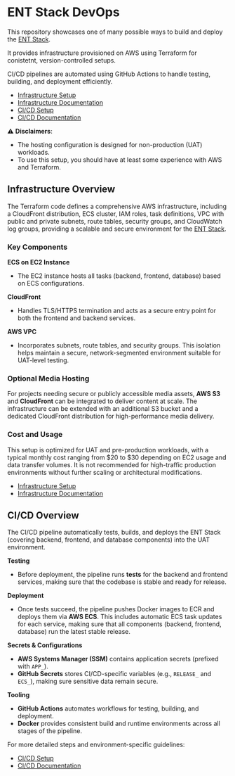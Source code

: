 # ENT Stack DevOps

This repository showcases one of many possible ways to build and deploy the <a href="https://ent-stack.com/" target="_blank">ENT Stack</a>.

It provides infrastructure provisioned on AWS using Terraform for conistetnt, version-controlled setups.

CI/CD pipelines are automated using GitHub Actions to handle testing, building, and deployment efficiently.

- [Infrastructure Setup](docs/infrastructure-setup.md)
- [Infrastructure Documentation](docs/infrastructure-documentation.md)
- [CI/CD Setup](docs/cicd-setup.md)
- [CI/CD Documentation](docs/cicd-documentation.md)

⚠️ **Disclaimers**:
- The hosting configuration is designed for non-production (UAT) workloads.
- To use this setup, you should have at least some experience with AWS and Terraform.

## Infrastructure Overview

The Terraform code defines a comprehensive AWS infrastructure, including a CloudFront distribution, ECS cluster, IAM roles, task definitions, VPC with public and private subnets, route tables, security groups, and CloudWatch log groups, providing a scalable and secure environment for the <a href="https://ent-stack.com/" target="_blank">ENT Stack</a>.

### Key Components

**ECS on EC2 Instance**
- The EC2 instance hosts all tasks (backend, frontend, database) based on ECS configurations.

**CloudFront**
- Handles TLS/HTTPS termination and acts as a secure entry point for both the frontend and backend services.

**AWS VPC**
- Incorporates subnets, route tables, and security groups. This isolation helps maintain a secure, network-segmented environment suitable for UAT-level testing.

### Optional Media Hosting
For projects needing secure or publicly accessible media assets, **AWS S3** and **CloudFront** can be integrated to deliver content at scale. The infrastructure can be extended with an additional S3 bucket and a dedicated CloudFront distribution for high-performance media delivery.

### Cost and Usage
This setup is optimized for UAT and pre-production workloads, with a typical monthly cost ranging from \$20 to \$30 depending on EC2 usage and data transfer volumes. It is not recommended for high-traffic production environments without further scaling or architectural modifications.

- [Infrastructure Setup](docs/infrastructure-setup.md)
- [Infrastructure Documentation](docs/infrastructure-documentation.md)

## CI/CD Overview

The CI/CD pipeline automatically tests, builds, and deploys the ENT Stack (covering backend, frontend, and database components) into the UAT environment.

**Testing**  
- Before deployment, the pipeline runs **tests** for the backend and frontend services, making sure that the codebase is stable and ready for release. 

**Deployment**  
- Once tests succeed, the pipeline pushes Docker images to ECR and deploys them via **AWS ECS**. This includes automatic ECS task updates for each service, making sure that all components (backend, frontend, database) run the latest stable release.

**Secrets & Configurations**
- **AWS Systems Manager (SSM)** contains application secrets (prefixed with `APP_`).
- **GitHub Secrets** stores CI/CD-specific variables (e.g., `RELEASE_` and `ECS_`), making sure sensitive data remain secure.

**Tooling**
- **GitHub Actions** automates workflows for testing, building, and deployment.
- **Docker** provides consistent build and runtime environments across all stages of the pipeline.

For more detailed steps and environment-specific guidelines:

- [CI/CD Setup](docs/cicd-setup.md)
- [CI/CD Documentation](docs/cicd-documentation.md)
